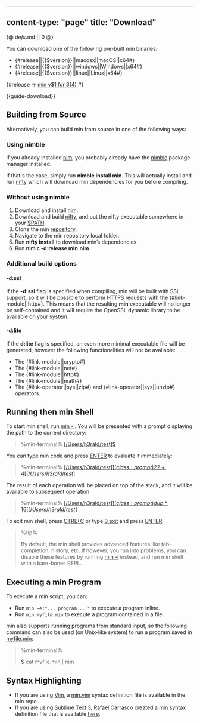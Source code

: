 -----
content-type: "page"
title: "Download"
-----
{@ _defs_.md || 0 @}


You can download one of the following pre-built min binaries:

* {#release||{{$version}}||macosx||macOS||x64#}
* {#release||{{$version}}||windows||Windows||x64#}
* {#release||{{$version}}||linux||Linux||x64#}

{#release -> [min v$1 for $3 ($4)](https://github.com/h3rald/min/releases/download/v$1/min\_v$1\_$2\_$4.zip) #}

{{guide-download}}

## Building from Source

Alternatively, you can build min from source in one of the following ways:

### Using nimble

If you already installed [nim](https://nim-lang.org), you probably already have the [nimble](https://github.com/nim-lang/nimble) package manager installed.

If that's the case, simply run **nimble install min**. This will actually install and run [nifty](https://github.com/h3rald/nifty) which will download min dependencies for you before compiling. 

### Without using nimble

1. Download and install [nim](https://nim-lang.org).
2. Download and build [nifty](https://github.com/h3rald/nifty), and put the nifty executable somewhere in your [$PATH](class:kwd).
3. Clone the min [repository](https://github.com/h3rald/min).
4. Navigate to the min repository local folder.
5. Run **nifty install** to download min’s dependencies.
7. Run **nim c -d:release min.nim**.

### Additional build options


#### -d:ssl

If the **-d:ssl** flag is specified when compiling, min will be built with SSL support, so it will be possible to perform HTTPS requests with the {#link-module||http#}. This means that the resulting **min** executable will no longer be self-contained and it will require the OpenSSL dynamic library to be available on your system.

#### -d:lite

If the **d:lite** flag is specified, an even more minimal executable file will be generated, however the following functionalities will not be available:

* The {#link-module||crypto#}
* The {#link-module||net#}
* The {#link-module||http#}
* The {#link-module||math#}
* The {#link-operator||sys||zip#} and {#link-operator||sys||unzip#} operators.

## Running then min Shell

To start min shell, run [min -i](class:cmd). You will be presented with a prompt displaying the path to the current directory:

> %min-terminal%
> [[/Users/h3rald/test]$](class:prompt)

You can type min code and press [ENTER](class:kbd) to evaluate it immediately:

> %min-terminal%
> [[/Users/h3rald/test]$](class:prompt) 2 2 +
>  4 
> [[/Users/h3rald/test]$](class:prompt)

The result of each operation will be placed on top of the stack, and it will be available to subsequent operation

> %min-terminal%
> [[/Users/h3rald/test]$](class:prompt) dup *
>  16
> [[/Users/h3rald/test]$](class:prompt)

To exit min shell, press [CTRL+C](class:kbd) or type [0 exit](class:cmd) and press [ENTER](class:kbd).

> %tip%
> 
> By default, the min shell provides advanced features like tab-completion, history, etc. If however, you run into problems, you can disable these features by running [min -i](class:cmd) instead, and run min shell with a bare-bones REPL. 

## Executing a min Program

To execute a min script, you can:

* Run `min -e:"... program ..."` to execute a program inline.
* Run `min myfile.min` to execute a program contained in a file.

min also supports running programs from standard input, so the following command can also be used (on Unix-like system) to run a program saved in [myfile.min](class:file):

> %min-terminal%
> 
> [$](class:prompt) cat myfile.min | min

## Syntax Highlighting

* If you are using [Vim](https://www.vim.org), a [min.vim](https://github.com/h3rald/min/blob/master/min.vim) syntax definition file is available in the min repo.
* If you are using [Sublime Text 3](https://www.sublimetext.com/3), Rafael Carrasco created a min syntax definition file that is available [here](https://github.com/rscarrasco/min-sublime-syntax).
